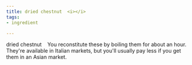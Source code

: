 ```yaml
---
title: dried chestnut  <i></i>
tags:
- ingredient

---
```

dried chestnut    You reconstitute these by boiling them for about an hour.  They're available in Italian markets, but you'll usually pay less if you get them in an Asian market.
